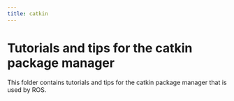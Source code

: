 ```yaml
---
title: catkin
---
```


# Tutorials and tips for the catkin package manager

This folder contains tutorials and tips for the catkin package manager that is used by ROS.
